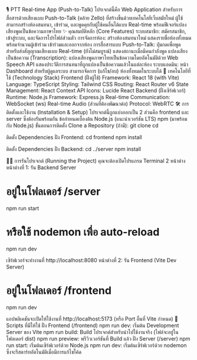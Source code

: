 🎙️ PTT Real-time App (Push-to-Talk)
โปรเจกต์นี้คือ Web Application สำหรับการสื่อสารด้วยเสียงแบบ Push-to-Talk (คล้าย Zello) ที่สร้างขึ้นด้วยเทคโนโลยีเว็บสมัยใหม่ ผู้ใช้สามารถสร้างห้องสนทนา, เข้าร่วม, และพูดคุยกับผู้ใช้คนอื่นได้แบบ Real-time พร้อมฟีเจอร์แปลงเสียงพูดเป็นข้อความภาษาไทย
✨ คุณสมบัติหลัก (Core Features)
ระบบสมาชิก: สมัครสมาชิก, เข้าสู่ระบบ, และจัดการโปรไฟล์ส่วนตัว
การจัดการห้อง:
สร้างห้องสนทนาใหม่
แสดงรายชื่อห้องทั้งหมด พร้อมจำนวนผู้เข้าร่วม
เข้าร่วมและออกจากห้อง
การสื่อสารแบบ Push-to-Talk:
ปุ่มกดเพื่อพูดสำหรับส่งสัญญาณเสียงแบบ Real-time (ยังไม่สมบูรณ์)
แสดงสถานะเมื่อมีคนกำลังพูด
แปลงเสียงเป็นข้อความ (Transcription):
แปลงเสียงพูดภาษาไทยเป็นข้อความโดยอัตโนมัติด้วย Web Speech API
แสดงประวัติการสนทนาที่ถูกแปลงเป็นข้อความแล้วในแต่ละห้อง
ระบบแอดมิน:
หน้า Dashboard สำหรับผู้ดูแลระบบ
สามารถจัดการ (แก้ไข/ลบ) ห้องทั้งหมดในระบบได้
🚀 เทคโนโลยีที่ใช้ (Technology Stack)
Frontend (ฝั่งผู้ใช้)
Framework: React 18 (with Vite)
Language: TypeScript
Styling: Tailwind CSS
Routing: React Router v6
State Management: React Context API
Icons: Lucide React
Backend (ฝั่งเซิร์ฟเวอร์)
Runtime: Node.js
Framework: Express.js
Real-time Communication: WebSocket (ws)
Real-time Audio (ส่วนที่ต้องพัฒนาต่อ)
Protocol: WebRTC
🛠️ การติดตั้งและใช้งาน (Installation & Setup)
โปรเจกต์นี้ถูกแบ่งออกเป็น 2 ส่วนคือ frontend และ server ซึ่งต้องรันพร้อมกัน
ข้อกำหนดเบื้องต้น
Node.js (แนะนำเวอร์ชัน LTS)
npm (มาพร้อมกับ Node.js)
ขั้นตอนการติดตั้ง
Clone a Repository (ถ้ามี):
git clone <your-repository-url>
cd <your-project-folder>


ติดตั้ง Dependencies ฝั่ง Frontend:
cd frontend
npm install


ติดตั้ง Dependencies ฝั่ง Backend:
cd ../server
npm install


🏃‍♂️ การรันโปรเจกต์ (Running the Project)
คุณจะต้องเปิดโปรแกรม Terminal 2 หน้าต่าง
หน้าต่างที่ 1: รัน Backend Server
# อยู่ในโฟลเดอร์ /server
npm run start
# หรือใช้ nodemon เพื่อ auto-reload
npm run dev


เซิร์ฟเวอร์จะทำงานที่ http://localhost:8080
หน้าต่างที่ 2: รัน Frontend (Vite Dev Server)
# อยู่ในโฟลเดอร์ /frontend
npm run dev


แอปพลิเคชันจะเปิดให้ใช้งานที่ http://localhost:5173 (หรือ Port อื่นที่ Vite กำหนด)
📝 Scripts ที่มีให้ใช้
ฝั่ง Frontend (/frontend)
npm run dev: เริ่มต้น Development Server ของ Vite
npm run build: Build โปรเจกต์สำหรับนำไปใช้งานจริง (ไฟล์จะอยู่ในโฟลเดอร์ dist)
npm run preview: พรีวิวเวอร์ชันที่ Build แล้ว
ฝั่ง Server (/server)
npm run start: เริ่มต้นเซิร์ฟเวอร์ด้วย Node.js
npm run dev: เริ่มต้นเซิร์ฟเวอร์ด้วย nodemon ซึ่งจะรีสตาร์ทอัตโนมัติเมื่อมีการแก้ไขโค้ด
